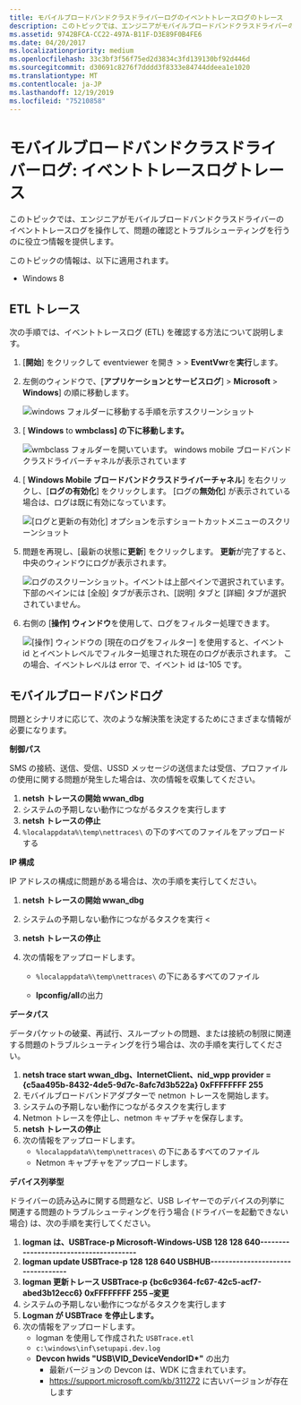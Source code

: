 ```yaml
---
title: モバイルブロードバンドクラスドライバーログのイベントトレースログのトレース
description: このトピックでは、エンジニアがモバイルブロードバンドクラスドライバーのイベントトレースログを操作して、問題の確認とトラブルシューティングを行うのに役立つ情報を提供します。
ms.assetid: 9742BFCA-CC22-497A-B11F-D3E89F0B4FE6
ms.date: 04/20/2017
ms.localizationpriority: medium
ms.openlocfilehash: 33c3bf3f56f75ed2d3834c3fd139130bf92d446d
ms.sourcegitcommit: d30691c8276f7dddd3f8333e84744ddeea1e1020
ms.translationtype: MT
ms.contentlocale: ja-JP
ms.lasthandoff: 12/19/2019
ms.locfileid: "75210858"
---
```

# <a name="mobile-broadband-class-driver-logs-event-trace-log-tracing"></a>モバイルブロードバンドクラスドライバーログ: イベントトレースログトレース


このトピックでは、エンジニアがモバイルブロードバンドクラスドライバーのイベントトレースログを操作して、問題の確認とトラブルシューティングを行うのに役立つ情報を提供します。

このトピックの情報は、以下に適用されます。

-   Windows 8

## <a name="etl-tracing"></a>ETL トレース


次の手順では、イベントトレースログ (ETL) を確認する方法について説明します。

1.  [**開始**] をクリックして eventviewer を開き &gt; &gt; **EventVwr**を**実行**します。
2.  左側のウィンドウで、[**アプリケーションとサービスログ**] &gt; **Microsoft** &gt; **Windows**] の順に移動します。

    ![windows フォルダーに移動する手順を示すスクリーンショット](images/mbcdlogs1.png)

3.  [ **Windows** to **wmbclass] の下に移動します。**

    ![wmbclass フォルダーを開いています。 windows mobile ブロードバンドクラスドライバーチャネルが表示されています](images/mbcdlogs2.png)

4.  [ **Windows Mobile ブロードバンドクラスドライバーチャネル**] を右クリックし、[**ログの有効化**] をクリックします。 [ログの**無効化**] が表示されている場合は、ログは既に有効になっています。

    ![[ログと更新の有効化] オプションを示すショートカットメニューのスクリーンショット](images/mbcdlogs3.png)

5.  問題を再現し、[最新の状態に**更新**] をクリックします。 **更新**が完了すると、中央のウィンドウにログが表示されます。

    ![ログのスクリーンショット。イベントは上部ペインで選択されています。 下部のペインには [全般] タブが表示され、[説明] タブと [詳細] タブが選択されていません。](images/mbcdlogs4.png)

6.  右側の [**操作] ウィンドウ**を使用して、ログをフィルター処理できます。

    ![[操作] ウィンドウの [現在のログをフィルター] を使用すると、イベント id とイベントレベルでフィルター処理された現在のログが表示されます。 この場合、イベントレベルは error で、イベント id は-105 です。](images/mbcdlogs5.png)

## <a name="mobile-broadband-logs"></a>モバイルブロードバンドログ


問題とシナリオに応じて、次のような解決策を決定するためにさまざまな情報が必要になります。

**制御パス**

SMS の接続、送信、受信、USSD メッセージの送信または受信、プロファイルの使用に関する問題が発生した場合は、次の情報を収集してください。

1.  **netsh トレースの開始 wwan\_dbg**
2.  システムの予期しない動作につながるタスクを実行します
3.  **netsh トレースの停止**
4.  `%localappdata%\temp\nettraces\` の下のすべてのファイルをアップロードする

**IP 構成**

IP アドレスの構成に問題がある場合は、次の手順を実行してください。

1. **netsh トレースの開始 wwan\_dbg**
2. システムの予期しない動作につながるタスクを実行 &lt;
3. **netsh トレースの停止**
4. 次の情報をアップロードします。

    - `%localappdata%\temp\nettraces\` の下にあるすべてのファイル

    - **Ipconfig/all**の出力

**データパス**

データパケットの破棄、再試行、スループットの問題、または接続の制限に関連する問題のトラブルシューティングを行う場合は、次の手順を実行してください。

1.  **netsh trace start wwan\_dbg、InternetClient、nid\_wpp provider = {c5aa495b-8432-4de5-9d7c-8afc7d3b522a} 0xFFFFFFFF 255**
2.  モバイルブロードバンドアダプターで netmon トレースを開始します。
3.  システムの予期しない動作につながるタスクを実行します
4.  Netmon トレースを停止し、netmon キャプチャを保存します。
5.  **netsh トレースの停止**
6.  次の情報をアップロードします。
    -   `%localappdata%\temp\nettraces\` の下にあるすべてのファイル
    -   Netmon キャプチャをアップロードします。

**デバイス列挙型**

ドライバーの読み込みに関する問題など、USB レイヤーでのデバイスの列挙に関連する問題のトラブルシューティングを行う場合 (ドライバーを起動できない場合) は、次の手順を実行してください。

1.  **logman は、USBTrace-p Microsoft-Windows-USB 128 128 640---------------------------------------**
2.  **logman update USBTrace-p 128 128 640 USBHUB----------------------------------**
3.  **logman 更新トレース USBTrace-p {bc6c9364-fc67-42c5-acf7-abed3b12ecc6} 0xFFFFFFFF 255 –変更**
4.  システムの予期しない動作につながるタスクを実行します
5.  **Logman が USBTrace を停止します。**
6.  次の情報をアップロードします。
    -   logman を使用して作成された `USBTrace.etl`
    -   `c:\windows\inf\setupapi.dev.log`
    -   **Devcon hwids "USB\\VID\_DeviceVendorID\*"** の出力
        -   最新バージョンの Devcon は、WDK に含まれています。
        -   https://support.microsoft.com/kb/311272 に古いバージョンが存在します

 

 





